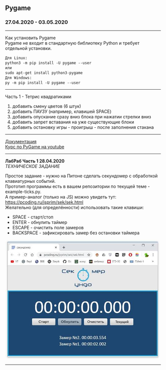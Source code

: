 ## Pygame  
### 27.04.2020 - 03.05.2020  

---  

Как установить Pygame  
Pygame не входит в стандартную библиотеку Python и требует отдельной установки.
```  
Для Linux:  
python3 -m pip install -U pygame --user  
или  
sudo apt-get install python3-pygame  
Для Windows:  
py -m pip install -U pygame --user  
```  

---  

Часть 1 - Тетрис квадратиками  
1) добавить смену цветов (6 штук)  
2) добавить ПАУЗУ (например, клавишей SPACE)  
3) добавить опускание сразу вниз блока при нажатии стрелки вниз  
4) добавить запрет вставания на уже существующие блоки  
5) добавить остановку игры - проигрыш - после заполнения стакана  

---  

[Документация](https://www.pygame.org/docs/)  
[Курс по PyGame на youtube](https://youtu.be/wDgZdYRQ4gU)  

---  


**ЛабРаб Часть 1 28.04.2020**  
_ТЕХНИЧЕСКОЕ ЗАДАНИЕ_  

Простое задание - нужно на Питоне сделать секундомер с обработкой клавиатурных событий.  
Прототип программы есть в вашем репозитории по текущей теме - example-ticks.py.  
А пример-аналог (только на JS) можно увидеть тут: https://pcoding.ru/jsprim/sek/sek.html  
Желательно (для определённости) использовать такие клавиши:  
* SPACE - старт/стоп  
* ENTER - обнулить таймер  
* ESCAPE - очистить поле замеров  
* BACKSPACE - зафиксировать замер без остановки таймера  

![timer](timer.jpg)  


---  


